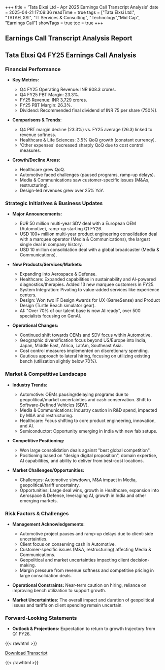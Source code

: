 +++
title = 'Tata Elxsi Ltd - Apr 2025 Earnings Call Transcript Analysis'
date = 2025-04-21 17:09:36
readTime = true
tags = ["Tata Elxsi Ltd.", "TATAELXSI", "IT Services & Consulting", "Technology","Mid Cap", "Earnings Call"]
showTags = true
toc = true
+++



## Earnings Call Transcript Analysis Report
## Tata Elxsi Q4 FY25 Earnings Call Analysis

### Financial Performance

*   **Key Metrics:**
    *   Q4 FY25 Operating Revenue: INR 908.3 crores.
    *   Q4 FY25 PBT Margin: 23.3%.
    *   FY25 Revenue: INR 3,729 crores.
    *   FY25 PBT Margin: 26.3%.
    *   Dividend: Recommended final dividend of INR 75 per share (750%).

*   **Comparisons & Trends:**
    *   Q4 PBT margin decline (23.3%) vs. FY25 average (26.3) linked to revenue softness.
    *   Healthcare & Life Sciences: 3.5% QoQ growth (constant currency).
    *   'Other expenses' decreased sharply QoQ due to cost control measures.

*   **Growth/Decline Areas:**
    *   Healthcare grew QoQ.
    *   Automotive faced challenges (paused programs, ramp-up delays).
    *   Media & Communications saw customer-specific issues (M&As, restructuring).
    *   Design-led revenues grew over 25% YoY.

### Strategic Initiatives & Business Updates

*   **Major Announcements:**
    *   EUR 50 million multi-year SDV deal with a European OEM (Automotive), ramp-up starting Q1 FY26.
    *   USD 100+ million multi-year product engineering consolidation deal with a marquee operator (Media & Communications), the largest single deal in company history.
    *   USD 10 million consolidation deal with a global broadcaster (Media & Communications).

*   **New Products/Services/Markets:**
    *   Expanding into Aerospace & Defense.
    *   Healthcare: Expanded capabilities in sustainability and AI-powered diagnostics/therapies. Added 13 new marquee customers in FY25.
    *   System Integration: Pivoting to value-added services like experience centers.
    *   Design: Won two iF Design Awards for UX (GameSense) and Product Design (Turtle Beach simulator gear).
    *   AI: "Over 70% of our talent base is now AI ready", over 500 specialists focusing on GenAI.

*   **Operational Changes:**
    *   Continued shift towards OEMs and SDV focus within Automotive.
    *   Geographic diversification focus beyond US/Europe into India, Japan, Middle East, Africa, LatAm, Southeast Asia.
    *   Cost control measures implemented on discretionary spending.
    *   Cautious approach to lateral hiring, focusing on utilizing existing bench (utilization slightly below 70%).

### Market & Competitive Landscape

*   **Industry Trends:**
    *   Automotive: OEMs pausing/delaying programs due to geopolitical/market uncertainties and cash conservation. Shift to Software-Defined Vehicles (SDV).
    *   Media & Communications: Industry caution in R&D spend, impacted by M&A and restructuring.
    *   Healthcare: Focus shifting to core product engineering, innovation, and AI.
    *   Semiconductor: Opportunity emerging in India with new fab setups.

*   **Competitive Positioning:**
    *   Won large consolidation deals against "best global competition".
    *   Positioning based on "design digital proposition", domain expertise, AI capabilities, and ability to deliver from best-cost locations.

*   **Market Challenges/Opportunities:**
    *   Challenges: Automotive slowdown, M&A impact in Media, geopolitical/tariff uncertainty.
    *   Opportunities: Large deal wins, growth in Healthcare, expansion into Aerospace & Defense, leveraging AI, growth in India and other emerging markets.

### Risk Factors & Challenges

*   **Management Acknowledgements:**
    *   Automotive project pauses and ramp-up delays due to client-side uncertainties.
    *   Client focus on conserving cash in Automotive.
    *   Customer-specific issues (M&A, restructuring) affecting Media & Communications.
    *   Geopolitical and market uncertainties impacting client decision-making.
    *   Margin pressure from revenue softness and competitive pricing in large consolidation deals.

*   **Operational Constraints:** Near-term caution on hiring, reliance on improving bench utilization to support growth.
*   **Market Uncertainties:** The overall impact and duration of geopolitical issues and tariffs on client spending remain uncertain.

### Forward-Looking Statements

*   **Outlook & Projections:** Expectation to return to growth trajectory from Q1 FY26.



{{< rawhtml >}}

<div class="button-container">    
    <a href="https://www.bseindia.com/stockinfo/AnnPdfOpen.aspx?Pname=c3a5a382-eeb4-44a2-95c1-5e7742dc86d4.pdf" target="_blank" class="report-button">
      <i class="fas fa-file-pdf"></i> Download Transcript
    </a>
</div>
    
{{< /rawhtml >}}
